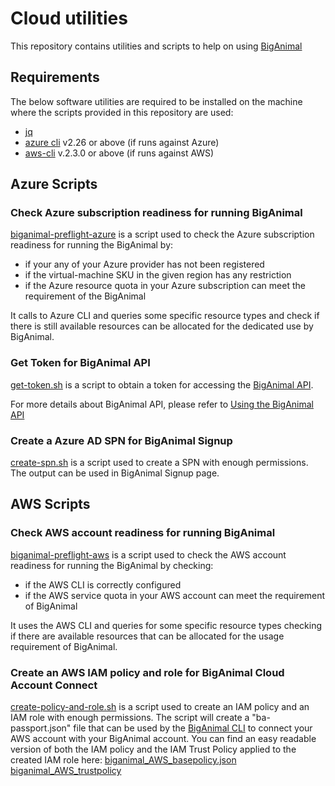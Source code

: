 # Cloud utilities

This repository contains utilities and scripts to help on using [BigAnimal][1]

## Requirements

The below software utilities are required to be installed on the machine
where the scripts provided in this repository are used:

- [jq][3]
- [azure cli][4] v2.26 or above (if runs against Azure)
- [aws-cli][6] v.2.3.0 or above (if runs against AWS)

## Azure Scripts

### Check Azure subscription readiness for running BigAnimal

[biganimal-preflight-azure](./azure/biganimal-preflight-azure) is a script used to check the
Azure subscription readiness for running the BigAnimal by:

- if your any of your Azure provider has not been registered
- if the virtual-machine SKU in the given region has any restriction
- if the Azure resource quota in your Azure subscription can meet the requirement of
  the BigAnimal

It calls to Azure CLI and queries some specific resource types and check if there is
still available resources can be allocated for the dedicated use by BigAnimal.

### Get Token for BigAnimal API

[get-token.sh](./api/get-token.sh) is a script to obtain a token for accessing
the [BigAnimal API][2].

For more details about BigAnimal API, please refer to [Using the BigAnimal API][5]

### Create a Azure AD SPN for BigAnimal Signup

[create-spn.sh](./azure/create-spn.sh) is a script used to create a SPN with enough
permissions. The output can be used in BigAnimal Signup page.

## AWS Scripts

### Check AWS account readiness for running BigAnimal

[biganimal-preflight-aws](./aws/biganimal-preflight-aws) is a script used to check the
AWS account readiness for running the BigAnimal by checking:

- if the AWS CLI is correctly configured
- if the AWS service quota in your AWS account can meet the requirement of BigAnimal

It uses the AWS CLI and queries for some specific resource types checking if there are
available resources that can be allocated for the usage requirement of BigAnimal.

### Create an AWS IAM policy and role for BigAnimal Cloud Account Connect

[create-policy-and-role.sh](./aws/create-policy-and-rolesh) is a script used to create an
IAM policy and an IAM role with enough permissions. The script will create a "ba-passport.json"
file that can be used by the [BigAnimal CLI][7] to connect your AWS account with your BigAnimal
account.
You can find an easy readable version of both the IAM policy and the IAM Trust Policy applied
to the created IAM role here:
[biganimal_AWS_basepolicy.json](./aws/biganimal_AWS_basepolicy.json)
[biganimal_AWS_trustpolicy](./aws/biganimal_AWS_trustpolicy.json)

[1]: https://www.enterprisedb.com/docs/biganimal/latest/
[2]: https://portal.biganimal.com/api/docs/
[3]: https://stedolan.github.io/jq/
[4]: https://docs.microsoft.com/en-us/cli/azure/
[5]: https://www.enterprisedb.com/docs/biganimal/latest/reference
[6]: https://aws.amazon.com/cli/
[7]: https://www.enterprisedb.com/docs/biganimal/latest/reference/cli/
